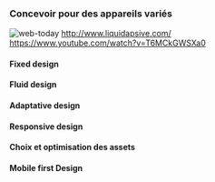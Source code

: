 ### Concevoir pour des appareils variés
![web-today](http://www.hyperarts.com/wp-wp/wp-content/uploads/2013/10/the-web.jpg)
http://www.liquidapsive.com/
https://www.youtube.com/watch?v=T6MCkGWSXa0
#### Fixed design
#### Fluid design
#### Adaptative design
#### Responsive design
#### Choix et optimisation des assets
#### Mobile first Design